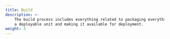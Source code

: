 ```yaml
---
title: Build
description: >-
    The build process includes everything related to packaging everything into 
    a deployable unit and making it available for deployment.
weight: 3
---
```

